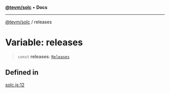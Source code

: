 [**@tevm/solc**](../README.md) • **Docs**

***

[@tevm/solc](../globals.md) / releases

# Variable: releases

> `const` **releases**: [`Releases`](../type-aliases/Releases.md)

## Defined in

[solc.js:12](https://github.com/qbzzt/tevm-monorepo/blob/main/bundler-packages/solc/src/solc.js#L12)
